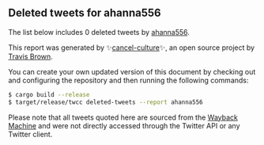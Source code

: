 ## Deleted tweets for ahanna556

The list below includes 0 deleted tweets by
[ahanna556](https://twitter.com/ahanna556).



This report was generated by ✨[cancel-culture](https://github.com/travisbrown/cancel-culture)✨,
an open source project by [Travis Brown](https://twitter.com/travisbrown).

You can create your own updated version of this document by checking out and configuring the
repository and then running the following commands:

```bash
$ cargo build --release
$ target/release/twcc deleted-tweets --report ahanna556
```

Please note that all tweets quoted here are sourced from the
[Wayback Machine](https://web.archive.org) and were not directly accessed through the Twitter API or
any Twitter client.


